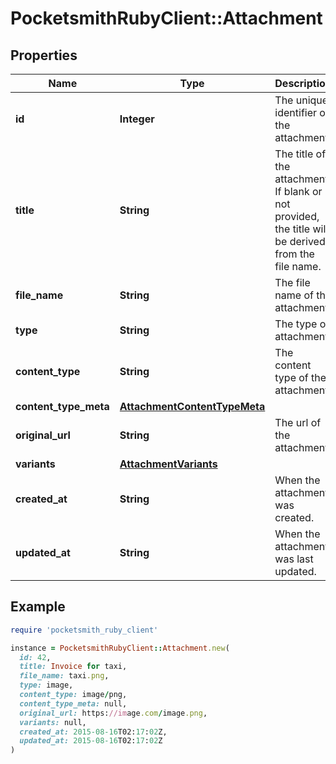 # PocketsmithRubyClient::Attachment

## Properties

| Name | Type | Description | Notes |
| ---- | ---- | ----------- | ----- |
| **id** | **Integer** | The unique identifier of the attachment | [optional] |
| **title** | **String** | The title of the attachment. If blank or not provided, the title will be derived from the file name. | [optional] |
| **file_name** | **String** | The file name of the attachment. | [optional] |
| **type** | **String** | The type of attachment. | [optional] |
| **content_type** | **String** | The content type of the attachment. | [optional] |
| **content_type_meta** | [**AttachmentContentTypeMeta**](AttachmentContentTypeMeta.md) |  | [optional] |
| **original_url** | **String** | The url of the attachment. | [optional] |
| **variants** | [**AttachmentVariants**](AttachmentVariants.md) |  | [optional] |
| **created_at** | **String** | When the attachment was created. | [optional] |
| **updated_at** | **String** | When the attachment was last updated. | [optional] |

## Example

```ruby
require 'pocketsmith_ruby_client'

instance = PocketsmithRubyClient::Attachment.new(
  id: 42,
  title: Invoice for taxi,
  file_name: taxi.png,
  type: image,
  content_type: image/png,
  content_type_meta: null,
  original_url: https://image.com/image.png,
  variants: null,
  created_at: 2015-08-16T02:17:02Z,
  updated_at: 2015-08-16T02:17:02Z
)
```

